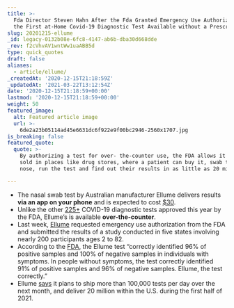 ```yaml
---
title: >-
  Fda Director Steven Hahn After the Fda Granted Emergency Use Authorization for
  the First at-Home Covid-19 Diagnostic Test Available without a Prescription.
slug: 20201215-ellume
_id: legacy-0132b08e-6fc8-4147-ab6b-dba30d668dde
_rev: f2cVhvAV1wntWw1uaABB5d
type: quick_quotes
draft: false
aliases:
  - article/ellume/
_createdAt: '2020-12-15T21:18:59Z'
_updatedAt: '2021-03-22T13:12:54Z'
date: '2020-12-15T21:18:59+00:00'
lastmod: '2020-12-15T21:18:59+00:00'
weight: 50
featured_image:
  alt: Featured article image
  url: >-
    6de2a23b05114ad45e6631dc6f922e9f00bc2946-2560x1707.jpg
is_breaking: false
featured_quote:
  quote: >-
    By authorizing a test for over- the-counter use, the FDA allows it to be
    sold in places like drug stores, where a patient can buy it, swab their
    nose, run the test and find out their results in as little as 20 minutes.

---
```

* The nasal swab test by Australian manufacturer Ellume delivers results **via an app on your phone** and is expected to cost [$30](https://apnews.com/article/over-the-counter-home-coronavirus-test-ac070f4d42d9d7eacc486c9bed4ccaa0).
* Unlike the other [225+](https://www.fda.gov/news-events/press-announcements/coronavirus-covid-19-update-fda-authorizes-antigen-test-first-over-counter-fully-home-diagnostic) COVID-19 diagnostic tests approved this year by the FDA, Ellume’s is available **over-the-counter**.
* Last week, [Ellume](https://www.ellumehealth.com/2020/12/10/ellumes-covid-19-home-test-shows-96-accuracy-in-multi-site-us-clinical-study/) requested emergency use authorization from the FDA and submitted the results of a study conducted in five states involving nearly 200 participants ages 2 to 82.
* According to the [FDA](https://www.fda.gov/news-events/press-announcements/coronavirus-covid-19-update-fda-authorizes-antigen-test-first-over-counter-fully-home-diagnostic), the Ellume test “correctly identified 96% of positive samples and 100% of negative samples in individuals with symptoms. In people without symptoms, the test correctly identified 91% of positive samples and 96% of negative samples. Ellume, the test correctly.”
* Ellume [says](https://www.ellumehealth.com/2020/12/10/ellumes-covid-19-home-test-shows-96-accuracy-in-multi-site-us-clinical-study/) it plans to ship more than 100,000 tests per day over the next month, and deliver 20 million within the U.S. during the first half of 2021.